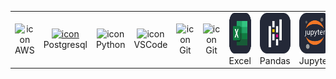 <table>
  <tr>
    <td align="center" width="96">
        <img src="https://skillicons.dev/icons?i=aws" alt="icon" width="40" height="40" />
      <br>AWS
    </td>
    <td align="center" width="96">
      <a href="#macropower-tech">
        <img src="https://skillicons.dev/icons?i=postgresql" alt="icon" width="65" height="65" />
      </a>
      <br>Postgresql
    </td>
    <td align="center" width="96">
        <img src="https://skillicons.dev/icons?i=py" alt="icon" width="65" height="65" />
      <br>Python
    </td>
    <td align="center" width="96">
        <img src="https://skillicons.dev/icons?i=vscode" alt="icon" width="65" height="65" />
      <br>VSCode
    </td>
    <td align="center" width="96">
        <img src="https://skillicons.dev/icons?i=git" alt="icon" width="65" height="65" />
      <br>Git
    </td>
        <td align="center" width="96">
        <img src="https://skillicons.dev/icons?i=github" alt="icon" width="65" height="65" />
      <br>Git
    </td>
        </td>
        <td align="center" width="96">
        <img src="https://raw.githubusercontent.com/LelouchFR/skill-icons/9f5d7e4f9f05149fb51ff48f8f64fef30f6f58a1/assets/excel-auto.svg" alt="icon" width="65" height="65" />
      <br>Excel
    </td>
    </td>
        </td>
        <td align="center" width="96">
        <img src="https://raw.githubusercontent.com/LelouchFR/skill-icons/9f5d7e4f9f05149fb51ff48f8f64fef30f6f58a1/assets/pandas-auto.svg" alt="icon" width="65" height="65" />
      <br>Pandas
    </td>
        </td>
        </td>
        <td align="center" width="96">
        <img src="https://raw.githubusercontent.com/LelouchFR/skill-icons/9f5d7e4f9f05149fb51ff48f8f64fef30f6f58a1/assets/jupyter-auto.svg" alt="icon" width="65" height="65" />
      <br>Jupyter
    </td>

    
  
</table>
